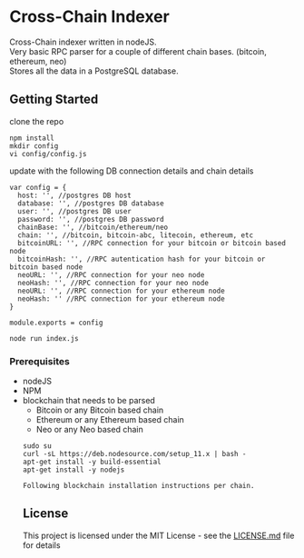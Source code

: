   # Cross-Chain Indexer

  Cross-Chain indexer written in nodeJS.<br />
  Very basic RPC parser for a couple of different chain bases. (bitcoin, ethereum, neo)<br />
  Stores all the data in a PostgreSQL database.<br />

  ## Getting Started

  clone the repo

  ```
  npm install
  mkdir config
  vi config/config.js
  ```

  update with the following DB connection details and chain details

  ```
  var config = {
    host: '', //postgres DB host
    database: '', //postgres DB database
    user: '', //postgres DB user
    password: '', //postgres DB password
    chainBase: '', //bitcoin/ethereum/neo
    chain: '', //bitcoin, bitcoin-abc, litecoin, ethereum, etc
    bitcoinURL: '', //RPC connection for your bitcoin or bitcoin based node
    bitcoinHash: '', //RPC autentication hash for your bitcoin or bitcoin based node
    neoURL: '', //RPC connection for your neo node
    neoHash: '', //RPC connection for your neo node
    neoURL: '', //RPC connection for your ethereum node
    neoHash: '' //RPC connection for your ethereum node
  }

  module.exports = config
  ```

  ```
  node run index.js
  ```

  ### Prerequisites

  <ul>
    <li>nodeJS</li>
    <li>NPM</li>
    <li>blockchain that needs to be parsed
      <ul>
        <li>Bitcoin or any Bitcoin based chain</li>
        <li>Ethereum or any Ethereum based chain</li>
        <li>Neo or any Neo based chain</li>
    </li>
  </ul>



  ```
  sudo su
  curl -sL https://deb.nodesource.com/setup_11.x | bash -
  apt-get install -y build-essential
  apt-get install -y nodejs

  Following blockchain installation instructions per chain.
  ```

  ## License

  This project is licensed under the MIT License - see the [LICENSE.md](LICENSE.md) file for details
